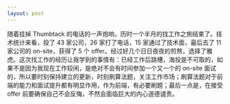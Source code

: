 ```yaml
---
layout: post
---
```


随着挂掉 Thumbtack 的电话的一声炮响，历时一个半月的找工作之旅结束了。技术统计来看，投了 43 家公司，26 家打了电话，15 家通过了技术面，最后去了 11 家公司的 on-site，获得了 5 个 offer。经过好几个日日夜夜的煎熬，选择了雅虎。这次找工作的经历让我学到的事情有：已经工作后跳槽，海投是不可取的，如果不是因为我现在工作较闲，是绝对不会有时间参加一个又一个的 on-site 面试的，所以要时刻保持建立的更新，时刻刷算法题，关注工作市场；刷算法题对于前端的能力和面试提升都有明显作用，作为前端，有必要刷题；最后一点是，在接受 offer 前要确保自己不会反悔，不然会面临巨大的内心道德谴责。
